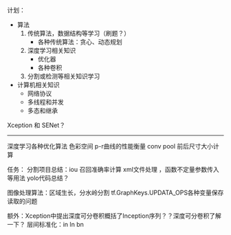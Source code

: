 
计划： 
- 算法
	1. 传统算法，数据结构等学习（刷题？）
		 - 各种传统算法：贪心、动态规划
	2. 深度学习相关知识
		- 优化器
		-  各种卷积
	4. 分割或检测等相关知识学习
- 计算机相关知识
  - 网络协议
  - 多线程和并发
  - 多态和继承

Xception 和 SENet？

--------------
深度学习各种优化算法
色彩空间
p-r曲线的性能衡量
conv pool 前后尺寸大小计算


任务：
分割项目总结：iou 召回准确率计算   xml文件处理   ，函数不定量参数传入等用法
yolo代码总结？



图像处理算法：区域生长，分水岭分割
 tf.GraphKeys.UPDATA_OPS各种变量保存读取的问题
 
额外：Xception中提出深度可分卷积概括了Inception序列？？深度可分卷积了解一下？
层间标准化：in ln bn
<!--stackedit_data:
eyJoaXN0b3J5IjpbNzA5Nzg2OTQxLDExMjI4NDcyODksMTAxNj
A0NTY1MCwtMTc0NTY1NDY3NCwtMTUzNDI4NzE2LC0xMDcxOTI4
ODU0LC0xNTc3ODMwMTg4LDE2MzM1MjA2NTYsMjg3NDc3MDI1LD
E1NzExMTUwOTUsMTA2Njk3MjE1Ml19
-->